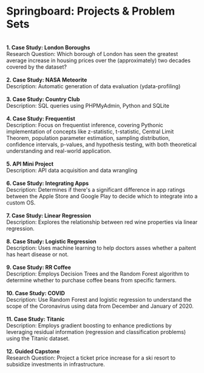 # Springboard: Projects & Problem Sets
<br>
<b>1. Case Study: London Boroughs</b><br>
Research Question: Which borough of London has seen the greatest average increase in housing prices over the (approximately) two decades covered by the dataset?
<br>
<br>
<b>2. Case Study: NASA Meteorite</b><br>
Description: Automatic generation of data evaluation (ydata-profiling)
<br>
<br>
<b>3. Case Study: Country Club</b><br>
Description: SQL queries using PHPMyAdmin, Python and SQLite
<br>
<br>
<b>4. Case Study: Frequentist</b><br>
Description: Focus on frequentist inference, covering Pythonic implementation of concepts like z-statistic, t-statistic, Central Limit Theorem, population parameter estimation, sampling distribution, confidence intervals, p-values, and hypothesis testing, with both theoretical understanding and real-world application.
<br>
<br>
<b>5. API Mini Project</b><br>
Description: API data acquisition and data wrangling
<br>
<br>
<b>6. Case Study: Integrating Apps</b><br>
Description: Determines if there's a significant difference in app ratings between the Apple Store and Google Play to decide which to integrate into a custom OS.
<br>
<br>
<b>7. Case Study: Linear Regression</b><br>
Description: Explores the relationship between red wine properties via linear regression.
<br>
<br>
<b>8. Case Study: Logistic Regression</b><br>
Description: Uses machine learning to help doctors asses whether a paitent has heart disease or not.
<br>
<br>
<b>9. Case Study: RR Coffee</b><br>
Description: Employs Decision Trees and the Random Forest algorithm to determine whether to purchase coffee beans from specific farmers.
<br>
<br>
<b>10. Case Study: COVID</b><br>
Description: Use Random Forest and logistic regression to understand the scope of the Coronavirus using data from December and January of 2020.
<br>
<br>
<b>11. Case Study: Titanic</b><br>
Description: Employs gradient boosting to enhance predictions by leveraging residual information (regression and classification problems) using the Titanic dataset.
<br>
<br>
<b>12. Guided Capstone</b><br>
Research Question: Project a ticket price increase for a ski resort to subsidize investments in infrastructure. 
